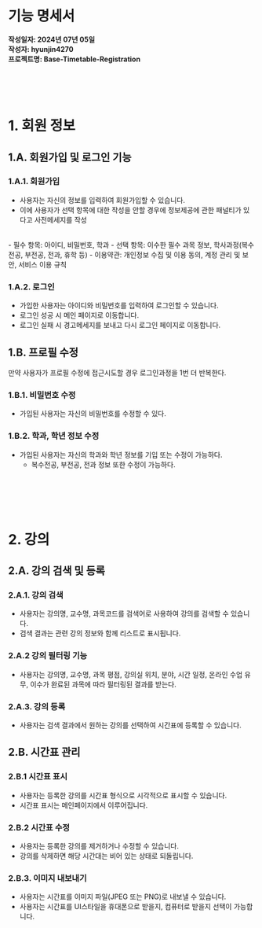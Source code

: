 # 기능 명세서
**작성일자: 2024년 07년 05일**<br>
**작성자: hyunjin4270**<br>
**프로젝트명: Base-Timetable-Registration**<br>

<br>
<br>
<br>

# 1. 회원 정보
<!-- **주의사항**<br>
ex1) 만약 복수전공, 부전공, 전과, 휴학일 경우
- A: 복수전공일 경우
    - 타 학부 복수전공의 정보는 제공하지 못한다고 사전메세지를 작성
    -  복수전공이 무엇인지, 복수전공의 이수가 완료된 전공 필수 과목 정보를 받아야함
- B: 부전공일 경우
    - 타 학부 부전공의 정보는 제공하지 못한다고 사전메세지를 작성
    - 부전공이 무엇인지 이수가 완료된 전공 필수 과목 정보를 받아야함
- C: 전과일 경우
    - 전과 이후 전공 필수 과목 정보를 받아야함

ex2) 만약 재수강 과목이 있을 경우
- 이에 대한 데이터를 받지 않고, 사용자가 임의로 넣으라는 사전메세지를 작성 -->

## 1.A. 회원가입 및 로그인 기능

### 1.A.1. 회원가입
 - 사용자는 자신의 정보를 입력하여 회원가입할 수 있습니다.
 - 이에 사용자가 선택 항목에 대한 작성을 안할 경우에 정보제공에 관한 패널티가 있다고 사전메세지를 작성
 <br>
    - 필수 항목: 아이디, 비밀번호, 학과
    - 선택 항목: 이수한 필수 과목 정보, 학사과정(복수전공, 부전공, 전과, 휴학 등)
    - 이용약관: 개인정보 수집 및 이용 동의, 계정 관리 및 보안, 서비스 이용 규칙

### 1.A.2. 로그인
- 가입한 사용자는 아이디와 비밀번호를 입력하여 로그인할 수 있습니다.
- 로그인 성공 시 메인 페이지로 이동합니다.
- 로그인 실패 시 경고메세지를 보내고 다시 로그인 페이지로 이동합니다.

## 1.B. 프로필 수정
만약 사용자가 프로필 수정에 접근시도할 경우 로그인과정을 1번 더 반복한다.

### 1.B.1. 비밀번호 수정
- 가입된 사용자는 자신의 비밀번호를 수정할 수 있다.

### 1.B.2. 학과, 학년 정보 수정
- 가입된 사용자는 자신의 학과와 학년 정보를 기입 또는 수정이 가능하다.
    - 복수전공, 부전공, 전과 정보 또한 수정이 가능하다.
 
 
 <br>
 <br>
 <br>
 <br>

# 2. 강의

## 2.A. 강의 검색 및 등록

### 2.A.1. 강의 검색
- 사용자는 강의명, 교수명, 과목코드를 검색어로 사용하여 강의를 검색할 수 있습니다.
- 검색 결과는 관련 강의 정보와 함께 리스트로 표시됩니다.

### 2.A.2 강의 필터링 기능
- 사용자는 강의명, 교수명, 과목 평점, 강의실 위치, 분야, 시간 일정, 온라인 수업 유무, 이수가 완료된 과목에 따라 필터링된 결과를 받는다.

### 2.A.3. 강의 등록
 - 사용자는 검색 결과에서 원하는 강의를 선택하여 시간표에 등록할 수 있습니다.



## 2.B. 시간표 관리

### 2.B.1 시간표 표시
- 사용자는 등록한 강의를 시간표 형식으로 시각적으로 표시할 수 있습니다.
- 시간표 표시는 메인페이지에서 이루어집니다.

### 2.B.2 시간표 수정
- 사용자는 등록한 강의를 제거하거나 수정할 수 있습니다.
- 강의를 삭제하면 해당 시간대는 비어 있는 상태로 되돌립니다.

### 2.B.3. 이미지 내보내기
- 사용자는 시간표를 이미지 파일(JPEG 또는 PNG)로 내보낼 수 있습니다.
- 사용자는 시간표를 UI스타일을 휴대폰으로 받을지, 컴퓨터로 받을지 선택이 가능합니다.

